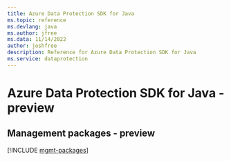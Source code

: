 ```yaml
---
title: Azure Data Protection SDK for Java
ms.topic: reference
ms.devlang: java
ms.author: jfree
ms.data: 11/14/2022
author: joshfree
description: Reference for Azure Data Protection SDK for Java
ms.service: dataprotection
---
```

# Azure Data Protection SDK for Java - preview

## Management packages - preview
[!INCLUDE [mgmt-packages](data-protection-mgmt-index.md)]